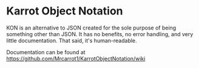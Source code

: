 # Karrot Object Notation
KON is an alternative to JSON created for the sole purpose of being something other than JSON.
It has no benefits, no error handling, and very little documentation.
That said, it's human-readable.

Documentation can be found at https://github.com/Mrcarrot1/KarrotObjectNotation/wiki
